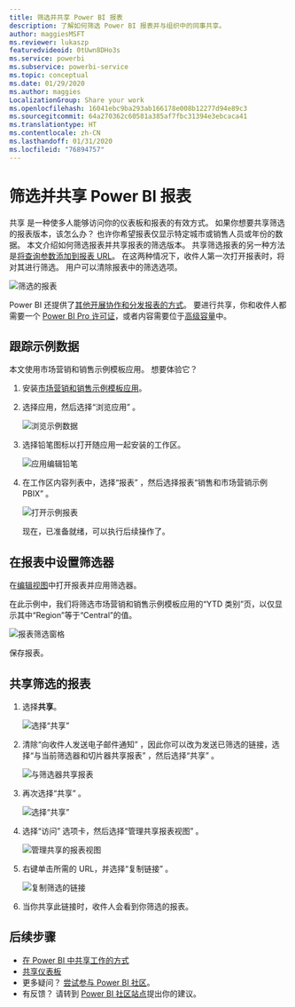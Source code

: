 ```yaml
---
title: 筛选并共享 Power BI 报表
description: 了解如何筛选 Power BI 报表并与组织中的同事共享。
author: maggiesMSFT
ms.reviewer: lukaszp
featuredvideoid: 0tUwn8DHo3s
ms.service: powerbi
ms.subservice: powerbi-service
ms.topic: conceptual
ms.date: 01/29/2020
ms.author: maggies
LocalizationGroup: Share your work
ms.openlocfilehash: 16041ebc9ba293ab166178e008b12277d94e89c3
ms.sourcegitcommit: 64a270362c60581a385af7fbc31394e3ebcaca41
ms.translationtype: HT
ms.contentlocale: zh-CN
ms.lasthandoff: 01/31/2020
ms.locfileid: "76894757"
---
```

# <a name="filter-and-share-a-power-bi-report"></a>筛选并共享 Power BI 报表
共享  是一种使多人能够访问你的仪表板和报表的有效方式。 如果你想要共享筛选的报表版本，该怎么办？ 也许你希望报表仅显示特定城市或销售人员或年份的数据。 本文介绍如何筛选报表并共享报表的筛选版本。 共享筛选报表的另一种方法是[将查询参数添加到报表 URL](service-url-filters.md)。 在这两种情况下，收件人第一次打开报表时，将对其进行筛选。 用户可以清除报表中的筛选选项。

![筛选的报表](media/service-share-reports/power-bi-share-filter-pane-report.png)

Power BI 还提供了[其他开展协作和分发报表的方式](service-how-to-collaborate-distribute-dashboards-reports.md)。 要进行共享，你和收件人都需要一个 [Power BI Pro 许可证](service-features-license-type.md)，或者内容需要位于[高级容量](service-premium-what-is.md)中。 

## <a name="follow-along-with-sample-data"></a>跟踪示例数据

本文使用市场营销和销售示例模板应用。 想要体验它？ 

1. 安装[市场营销和销售示例模板应用](https://appsource.microsoft.com/product/power-bi/microsoft-retail-analysis-sample.salesandmarketingsample?tab=Overview)。
2. 选择应用，然后选择“浏览应用”  。

   ![浏览示例数据](media/service-share-reports/power-bi-sample-explore-data.png)

3. 选择铅笔图标以打开随应用一起安装的工作区。

    ![应用编辑铅笔](media/service-share-reports/power-bi-edit-pencil-app.png)

4. 在工作区内容列表中，选择“报表”  ，然后选择报表“销售和市场营销示例 PBIX”  。

    ![打开示例报表](media/service-share-reports/power-bi-open-sample-report.png)

    现在，已准备就绪，可以执行后续操作了。

## <a name="set-a-filter-in-the-report"></a>在报表中设置筛选器

在[编辑视图](consumer/end-user-reading-view.md)中打开报表并应用筛选器。

在此示例中，我们将筛选市场营销和销售示例模板应用的“YTD 类别”页，以仅显示其中“Region”等于“Central”的值。   
 
![报表筛选窗格](media/service-share-reports/power-bi-share-report-filter.png)

保存报表。

## <a name="share-the-filtered-report"></a>共享筛选的报表

1. 选择**共享**。

   ![选择“共享”](media/service-share-reports/power-bi-share.png)

2. 清除“向收件人发送电子邮件通知”  ，因此你可以改为发送已筛选的链接，选择“与当前筛选器和切片器共享报表”  ，然后选择“共享”  。

    ![与筛选器共享报表](media/service-share-reports/power-bi-share-with-filters.png)

4. 再次选择“共享”  。

   ![选择“共享”](media/service-share-reports/power-bi-share.png)

5. 选择“访问”  选项卡，然后选择“管理共享报表视图”  。

    ![管理共享的报表视图](media/service-share-reports/power-bi-manage-shared-report-views.png)

6. 右键单击所需的 URL，并选择“复制链接”  。

    ![复制筛选的链接](media/service-share-reports/power-bi-copy-filtered-link.png)

7. 当你共享此链接时，收件人会看到你筛选的报表。 


## <a name="next-steps"></a>后续步骤
* [在 Power BI 中共享工作的方式](service-how-to-collaborate-distribute-dashboards-reports.md)
* [共享仪表板](service-share-dashboards.md)
* 更多疑问？ [尝试参与 Power BI 社区](https://community.powerbi.com/)。
* 有反馈？ 请转到 [Power BI 社区站点](https://community.powerbi.com/)提出你的建议。

